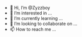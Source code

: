 - 👋 Hi, I’m @Zyzzboy
- 👀 I’m interested in ...
- 🌱 I’m currently learning ...
- 💞️ I’m looking to collaborate on ...
- 📫 How to reach me ...

<!---
Zyzzboy/Zyzzboy is a ✨ special ✨ repository because its `README.md` (this file) appears on your GitHub profile.
You can click the Preview link to take a look at your changes.
--->
